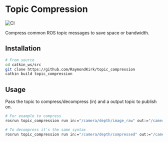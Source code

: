 # Topic Compression

![CI](https://github.com/RaymondKirk/topic_compression/workflows/Topic%20Compression/badge.svg?branch=main)

Compress common ROS topic messages to save space or bandwidth.


## Installation

```bash
# From source
cd catkin_ws/src
git clone https://github.com/RaymondKirk/topic_compression 
catkin build topic_compression
```

## Usage 

Pass the topic to compress/decompress (in) and a output topic to publish on. 

```bash
# For example to compress
rosrun topic_compression run in:="/camera/depth/image_raw" out:="/camera/depth/compressed"

# To decompress it's the same syntax
rosrun topic_compression run in:="/camera/depth/compressed" out:="/camera/depth/image_raw_1"
```